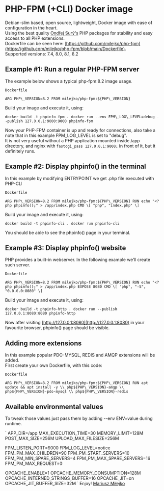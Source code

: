 PHP-FPM (+CLI) Docker image
===========================

Debian-slim based, open source, lightweight, Docker image with ease of configuration in the heart.  
Using the best quality [Ondřej Surý's](https://github.com/oerdnj) PHP packages for stability and easy access to all PHP extensions.  
Dockerfile can be seen here: [https://github.com/milejko/php-fpm](https://github.com/milejko/php-fpm/blob/main/Dockerfile).  
Supported versions: 7.4, 8.0, 8.1, 8.2  

Example #1: Run a regular PHP-FPM server
----------------------------------------

The example below shows a typical php-fpm:8.2 image usage.

`Dockerfile`

`
ARG PHP\_VERSION=8.2
FROM milejko/php-fpm:${PHP\_VERSION}
`

Build your image and execute it, using:

`
docker build -t phpinfo-fpm .
docker run --env FPM\_LOG\_LEVEL=debug --publish 127.0.0.1:9000:9000 phpinfo-fpm
`

Now your PHP-FPM container is up and ready for connections, also take a note that in this example FPM\_LOG\_LEVEL is set to "debug".  
It is not very useful without a PHP application mounted inside /app directory, and nginx with `fastcgi_pass 127.0.0.1:9000;` in front of it, but it definitely runs.

Example #2: Display phpinfo() in the terminal
---------------------------------------------

In this example by modifying ENTRYPOINT we get .php file executed with PHP-CLI

`Dockerfile`

`
ARG PHP\_VERSION=8.2
FROM milejko/php-fpm:${PHP\_VERSION}
RUN echo "<?php phpinfo();" > /app/index.php
CMD \[ "php", "index.php" \]
`

Build your image and execute it, using:

`
docker build -t phpinfo-cli .
docker run phpinfo-cli
`

You should be able to see the phpinfo() page in your terminal.

Example #3: Display phpinfo() website
-------------------------------------

PHP provides a built-in webserver. In the following example we'll create such server.

`Dockerfile`

`
ARG PHP\_VERSION=8.2
FROM milejko/php-fpm:${PHP\_VERSION}
RUN echo "<?php phpinfo();" > /app/index.php
EXPOSE 8080
CMD \[ "php", "-S", "0.0.0.0:8080" \]
`

Build your image and execute it, using:

`
docker build -t phpinfo-http .
docker run --publish 127.0.0.1:8080:8080 phpinfo-http
`

Now after visiting [http://127.0.0.1:8080](http://127.0.0.1:8080) in your favourite browser, phpinfo() page should be visible.

Adding more extensions
----------------------

In this example popular PDO-MYSQL, REDIS and AMQP extensions will be added.  
First create your own Dockerfile, with this code:

`Dockerfile`

`
ARG PHP\_VERSION=8.2
FROM milejko/php-fpm:${PHP\_VERSION}
RUN apt update && apt install -y \\
    php${PHP\_VERSION}-amqp \\
    php${PHP\_VERSION}-pdo-mysql \\
    php${PHP\_VERSION}-redis
`

Available environmental values
------------------------------

To tweak those values just pass them by adding --env ENV=value during runtime.

`
APP\_DIR=/app
MAX\_EXECUTION\_TIME=30
MEMORY\_LIMIT=128M
POST\_MAX\_SIZE=256M
UPLOAD\_MAX\_FILESIZE=256M

FPM\_LISTEN\_PORT=9000
FPM\_LOG\_LEVEL=notice
FPM\_PM\_MAX\_CHILDREN=90
FPM\_PM\_START\_SERVERS=10
FPM\_PM\_MIN\_SPARE\_SERVERS=4
FPM\_PM\_MAX\_SPARE\_SERVERS=16
FPM\_PM\_MAX\_REQUEST=0

OPCACHE\_ENABLE=1
OPCACHE\_MEMORY\_CONSUMPTION=128M
OPCACHE\_INTERNED\_STRINGS\_BUFFER=16
OPCACHE\_JIT=on
OPCACHE\_JIT\_BUFFER\_SIZE=32M
`
Enjoy! [Mariusz Miłejko](https://github.com/milejko)